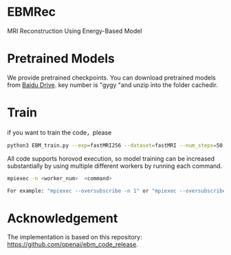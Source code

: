 # EBMRec
MRI Reconstruction Using Energy-Based Model

# Pretrained Models
We provide pretrained checkpoints. You can download pretrained models from [Baidu Drive](https://pan.baidu.com/s/1spFtJLw-5GFwg9rHB015yA). key number is "gygy "and unzip into the folder cachedir.

# Train
if you want to train the code，please
```bash
python3 EBM_train.py --exp=fastMRI256 --dataset=fastMRI --num_steps=50 --batch_size=16 --step_lr=100 --lr=3e-4 --zero_kl --replay_batch --ResNet128_model --cclass --swish_act

```
All code supports horovod execution, so model training can be increased substantially by using multiple different workers by running each command.
```bash
mpiexec -n <worker_num>  <command>

For example: "mpiexec --oversubscribe -n 1" or "mpiexec --oversubscribe -n 4"
```


# Acknowledgement
The implementation is based on this repository: https://github.com/openai/ebm_code_release.
